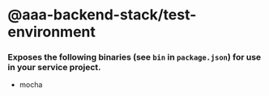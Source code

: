 # @aaa-backend-stack/test-environment

### Exposes the following binaries (see `bin` in `package.json`) for use in your service project.
- mocha
